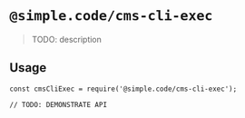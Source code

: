 # `@simple.code/cms-cli-exec`

> TODO: description

## Usage

```
const cmsCliExec = require('@simple.code/cms-cli-exec');

// TODO: DEMONSTRATE API
```
